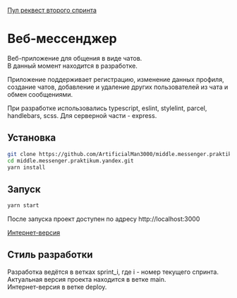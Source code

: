 [Пул реквест второго спринта](https://github.com/ArtificialMan3000/middle.messenger.praktikum.yandex/pull/3)

# Веб-мессенджер

Веб-приложение для общения в виде чатов.  
В данный момент находится в разработке.

Приложение поддерживает регистрацию, изменение данных профиля, создание чатов, добавление и удаление других пользователей из чата и обмен сообщениями.

При разработке использовались typescript, eslint, stylelint, parcel, handlebars, scss. Для серверной части - express.

## Установка

```sh
git clone https://github.com/ArtificialMan3000/middle.messenger.praktikum.yandex.git
cd middle.messenger.praktikum.yandex.git
yarn install
```

## Запуск

```sh
yarn start
```

После запуска проект доступен по адресу http://localhost:3000

[Интернет-версия](https://tranquil-babka-e91d4b.netlify.app/)


## Стиль разработки

Разработка ведётся в ветках sprint_i, где i - номер текущего спринта.  
Актуальная версия проекта находится в ветке main.  
Интернет-версия в ветке deploy.
